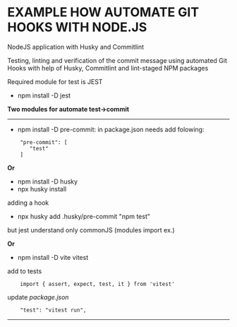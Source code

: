 # EXAMPLE HOW AUTOMATE GIT HOOKS WITH NODE.JS
NodeJS application with Husky and Commitlint

Testing, linting and verification of the commit message using automated  Git Hooks with help of Husky, Commitlint and lint-staged NPM packages

Required module for test is JEST
- npm install -D jest

__Two modules for automate test->commit__
***
- npm install -D pre-commit:
in package.json needs add folowing:
```
    "pre-commit": [
       "test"
    ]
```
__Or__
- npm install -D husky
- npx husky install

adding a hook
- npx husky add .husky/pre-commit "npm test"

but jest understand only commonJS (modules import ex.)

__Or__

- npm install -D vite vitest

add to tests 

```
    import { assert, expect, test, it } from 'vitest'
```

update _package.json_

```
    "test": "vitest run",
```

***

